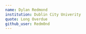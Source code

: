 ```yaml
---
name: Dylan Redmond
institution: Dublin City Univerity
quote: Long Overdue
github_user: Redm0nd
---
```

